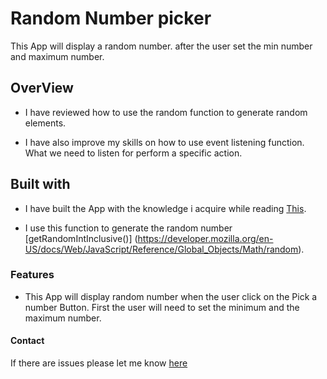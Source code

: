 # Random Number picker

This App will display a random number. after the user set the min number and maximum number.

## OverView

- I have reviewed how to use the random function to generate random elements.

* I have also improve my skills on how to use event listening function. What we need to listen for perform a specific action.

## Built with

- I have built the App with the knowledge i acquire while reading [This](https://www.notion.so/JS-Fullstack-54e15492a4394ea986c310943305b08e).

- I use this function to generate the random number [getRandomIntInclusive()] (https://developer.mozilla.org/en-US/docs/Web/JavaScript/Reference/Global_Objects/Math/random).

### Features

- This App will display random number when the user click on the Pick a number Button. First the user will need to set the minimum and the maximum number.

#### Contact

If there are issues please let me know [here](https://github.com/efoejean/HW-13-2/issues)
